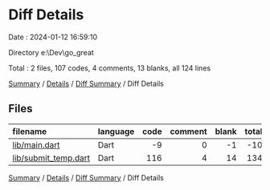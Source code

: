# Diff Details

Date : 2024-01-12 16:59:10

Directory e:\\Dev\\go_great

Total : 2 files,  107 codes, 4 comments, 13 blanks, all 124 lines

[Summary](results.md) / [Details](details.md) / [Diff Summary](diff.md) / Diff Details

## Files
| filename | language | code | comment | blank | total |
| :--- | :--- | ---: | ---: | ---: | ---: |
| [lib/main.dart](/lib/main.dart) | Dart | -9 | 0 | -1 | -10 |
| [lib/submit_temp.dart](/lib/submit_temp.dart) | Dart | 116 | 4 | 14 | 134 |

[Summary](results.md) / [Details](details.md) / [Diff Summary](diff.md) / Diff Details